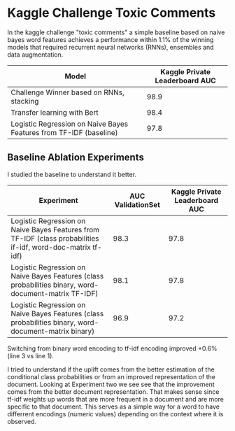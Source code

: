 # Kaggle Challenge Toxic Comments 
In the kaggle challenge "toxic comments" a simple baseline based on naive bayes word features achieves a performance 
within 1.1% of the winning models that required recurrent neural networks (RNNs), ensembles and data augmentation. 

|Model|Kaggle Private Leaderboard AUC|
|---|---|
|Challenge Winner based on RNNs, stacking|98.9
|Transfer learning with Bert|98.4
|Logistic Regression on Naive Bayes Features from TF-IDF (baseline)|97.8



## Baseline Ablation Experiments
I studied the baseline to understand it better.


|Experiment|AUC ValidationSet|Kaggle Private Leaderboard AUC|
|---|---|---|
|Logistic Regression on Naive Bayes Features from TF-IDF (class probabilities if-idf, word-doc-matrix tf-idf)|98.3|97.8
|Logistic Regression on Naive Bayes Features (class probabilities binary, word-document-matrix TF-IDF)|98.1|97.8
|Logistic Regression on Naive Bayes Features (class probabilities binary, word-document-matrix binary)|96.9|97.2

Switching from binary word encoding to tf-idf encoding improved +0.6% (line 3 vs line 1). 

I tried to understand if the uplift comes from the better estimation of the 
conditional class probabilities or from an improved representation of the document. Looking at Experiment two we see see that the improvement comes from the
better document representation. That makes sense since tf-idf weights up words that are more frequent in a document and are more specific to that document. This serves as a simple way for a word to have differrent encodings (numeric values) depending on the context where it is observed.
